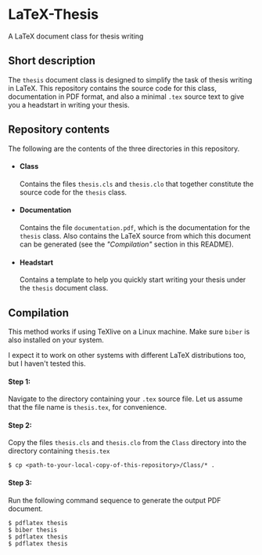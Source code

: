 # LaTeX-Thesis
A LaTeX document class for thesis writing

## Short description
The ```thesis``` document class is designed to simplify the task of thesis writing in LaTeX.
This repository contains the source code for this class, documentation in PDF format, and also a minimal ```.tex``` source text to give you a headstart in writing your thesis.

## Repository contents
The following are the contents of the three directories in this repository.

- #### Class  
  Contains the files ```thesis.cls``` and ```thesis.clo``` that together constitute the source code for the ```thesis``` class.
- #### Documentation  
  Contains the file ```documentation.pdf```, which is the documentation for the ```thesis``` class.
  Also contains the LaTeX source from which this document can be generated (see the *"Compilation"* section in this README).
- #### Headstart  
  Contains a template to help you quickly start writing your thesis under the ```thesis``` document class.

## Compilation
This method works if using TeXlive on a Linux machine.
Make sure ```biber``` is also installed on your system.

I expect it to work on other systems with different LaTeX distributions too, but I haven't tested this.

#### Step 1:  
Navigate to the directory containing your ```.tex``` source file.
Let us assume that the file name is ```thesis.tex```, for convenience.

#### Step 2:  
Copy the files ```thesis.cls``` and ```thesis.clo``` from the ```Class```  directory into the directory containing ```thesis.tex```

```$ cp <path-to-your-local-copy-of-this-repository>/Class/* .```
  
#### Step 3:
Run the following command sequence to generate the output PDF document.

```$ pdflatex thesis```  
```$ biber thesis```  
```$ pdflatex thesis```  
```$ pdflatex thesis```
